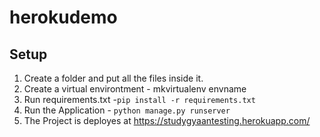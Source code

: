 # herokudemo

## Setup

1. Create a folder and put all the files inside it.<br>
2. Create a virtual environtment - mkvirtualenv envname <br>
3. Run requirements.txt -<code>pip install -r requirements.txt</code> <br>
4. Run the Application - <code>python manage.py runserver</code> <br>
5. The Project is deployes at https://studygyaantesting.herokuapp.com/
